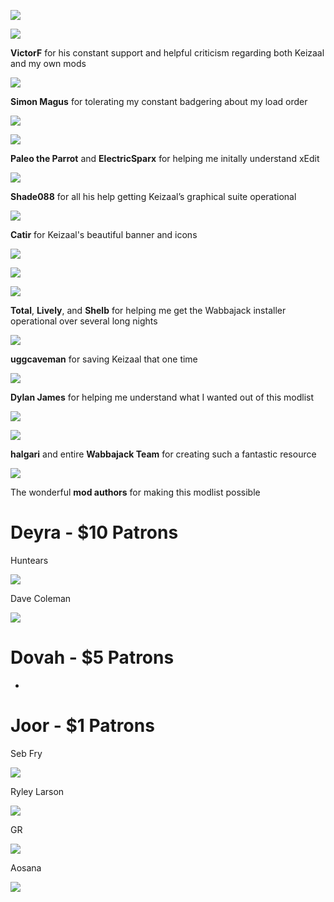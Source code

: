 
![](https://raw.githubusercontent.com/PierreDespereaux/Keizaal/main/assets/images/branding/Keizaal%20Website%20Banner.png)

![](https://cdn.discordapp.com/avatars/362250920786132993/06571be48b5f295302e4e71e8e03e8d6.png?size=128) 

**VictorF** for his constant support and helpful criticism regarding both Keizaal and my own mods

![](https://cdn.discordapp.com/avatars/120006979686105088/6f3b17021e3925196f2b75ea8bd518df.png?size=128)

**Simon Magus** for tolerating my constant badgering about my load order

![](https://cdn.discordapp.com/avatars/288092789311537153/a_915bd3d980faddb7b5949f2b3a95e78a.png?size=128)

![](https://cdn.discordapp.com/avatars/174285073674141696/f4c770fbea70d563129e86677218c0b0.png?size=128)

**Paleo the Parrot** and **ElectricSparx** for helping me initally understand xEdit

![](https://cdn.discordapp.com/avatars/344292146746228736/3467394b7ccb48823df946e3d0fc0d21.png?size=128)

**Shade088** for all his help getting Keizaal’s graphical suite operational

![](https://cdn.discordapp.com/avatars/156585316600381440/791a6814703f87db51108464f05c360e.png?size=128)

**Catir** for Keizaal's beautiful banner and icons

![](https://cdn.discordapp.com/avatars/105558578689003520/d0745a80e8f66b6a0811dbb782f576bc.png?size=128)

![](https://cdn.discordapp.com/avatars/423285435666530315/2eda46d63df5a4511a634cb18fe47a85.png?size=128)

![](https://cdn.discordapp.com/avatars/195326811125710848/102eb6e58e76e8a9deb78ab5ff4f53d4.png?size=128)

**Total**,  **Lively**, and **Shelb** for helping me get the Wabbajack installer operational over several long nights

![](https://cdn.discordapp.com/avatars/464959516262400003/112b7f412c7bb6463929a96105ef0f65.png?size=128)

**uggcaveman** for saving Keizaal that one time

![](https://cdn.discordapp.com/avatars/86302941262155776/297bbcacd12c0e76f0891f882c3a12f9.png?size=128)

**Dylan James** for helping me understand what I wanted out of this modlist

![](https://cdn.discordapp.com/avatars/301088340617330708/a_d93d3f34e197e554a792c3cf8f8ff578.png?size=128)

![](https://cdn.discordapp.com/icons/605449136870916175/1353809c89af2f8245d07e536f1249e9.png?size=128)

**halgari** and entire **Wabbajack Team** for creating such a fantastic resource

![](https://cdn.discordapp.com/icons/232168805038686208/2273d95710a760db58c52c675368b325.png?size=128)

The wonderful **mod authors** for making this modlist possible

# Deyra - $10 Patrons

Huntears

![](https://c10.patreonusercontent.com/3/eyJ3IjoyMDB9/patreon-media/p/user/39326879/f7548d1234364695bbfb96804fa5abad/1.jpeg?token-time=2145916800&token-hash=fbwATh21JsEZNSitq9G8dkl9phXVdaIHBXA5oG_Toz4%3D)

Dave Coleman

![](https://c10.patreonusercontent.com/3/eyJ3IjoyMDB9/patreon-media/p/user/584051/1a6aec8ba88c47db9653e9d5b29f6354/1.jpg?token-time=2145916800&token-hash=bq2poXGDJtJsawiXMNF5OaTNUEpALHdE-v4gqPTIGLo%3D)

# Dovah - $5 Patrons

-

# Joor - $1 Patrons

Seb Fry

![](https://c10.patreonusercontent.com/3/eyJ3IjoyMDB9/patreon-media/p/user/50665745/999fed3a231c4fbebc3e81c117101093/1.jpeg?token-time=2145916800&token-hash=Yf3Pfmkb9BSmniUYmkD2CAcjA5Em7sFqkbkqDlGVGD0%3D)

Ryley Larson

![](https://c8.patreon.com/2/200/14965472)

GR

![](https://c8.patreon.com/2/200/13042021)

Aosana

![](https://c10.patreonusercontent.com/3/eyJ3IjoyMDB9/patreon-media/p/user/42772585/de0a67ef33d14c10868f89a350870495/1.png?token-time=2145916800&token-hash=o8MUUbuYcT--qxl7EQlr69KXXJxH90lGDIspWkSdOFw%3D)
